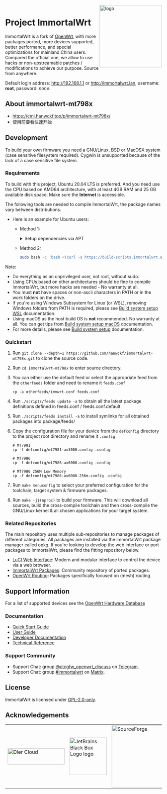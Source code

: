 <img src="https://avatars.githubusercontent.com/u/53193414?s=200&v=4" alt="logo" width="200" height="200" align="right">

# Project ImmortalWrt

ImmortalWrt is a fork of [OpenWrt](https://openwrt.org), with more packages ported, more devices supported, better performance, and special optimizations for mainland China users.<br/>
Compared the official one, we allow to use hacks or non-upstreamable patches / modifications to achieve our purpose. Source from anywhere.

Default login address: http://192.168.1.1 or http://immortalwrt.lan, username: __root__, password: _none_.

## About immortalwrt-mt798x 
- https://cmi.hanwckf.top/p/immortalwrt-mt798x/
- 使用前要看快速开始

## Development
To build your own firmware you need a GNU/Linux, BSD or MacOSX system (case sensitive filesystem required). Cygwin is unsupported because of the lack of a case sensitive file system.<br/>

  ### Requirements
  To build with this project, Ubuntu 20.04 LTS is preferred. And you need use the CPU based on AMD64 architecture, with at least 4GB RAM and 25 GB available disk space. Make sure the __Internet__ is accessible.

  The following tools are needed to compile ImmortalWrt, the package names vary between distributions.

  - Here is an example for Ubuntu users:<br/>
    - Method 1:
      <details>
        <summary>Setup dependencies via APT</summary>

        ```bash
        sudo apt update -y
        sudo apt full-upgrade -y
        sudo apt install -y ack antlr3 asciidoc autoconf automake autopoint binutils bison build-essential \
          bzip2 ccache clang clangd cmake cpio curl device-tree-compiler ecj fastjar flex gawk gettext gcc-multilib \
          g++-multilib git gperf haveged help2man intltool lib32gcc-s1 libc6-dev-i386 libelf-dev libglib2.0-dev \
          libgmp3-dev libltdl-dev libmpc-dev libmpfr-dev libncurses5-dev libncursesw5 libncursesw5-dev libreadline-dev \
          libssl-dev libtool lld lldb lrzsz mkisofs msmtp nano ninja-build p7zip p7zip-full patch pkgconf python2.7 \
          python3 python3-pip python3-ply python3-docutils qemu-utils re2c rsync scons squashfs-tools subversion swig \
          texinfo uglifyjs upx-ucl unzip vim wget xmlto xxd zlib1g-dev
        ```
      </details>
    - Method 2:
      ```bash
      sudo bash -c 'bash <(curl -s https://build-scripts.immortalwrt.eu.org/init_build_environment.sh)'
      ```

  Note:
  - Do everything as an unprivileged user, not root, without sudo.
  - Using CPUs based on other architectures should be fine to compile ImmortalWrt, but more hacks are needed - No warranty at all.
  - You must __not__ have spaces or non-ascii characters in PATH or in the work folders on the drive.
  - If you're using Windows Subsystem for Linux (or WSL), removing Windows folders from PATH is required, please see [Build system setup WSL](https://openwrt.org/docs/guide-developer/build-system/wsl) documentation.
  - Using macOS as the host build OS is __not__ recommended. No warranty at all. You can get tips from [Build system setup macOS](https://openwrt.org/docs/guide-developer/build-system/buildroot.exigence.macosx) documentation.
  - For more details, please see [Build system setup](https://openwrt.org/docs/guide-developer/build-system/install-buildsystem) documentation.

  ### Quickstart
  1. Run `git clone --depth=1 https://github.com/hanwckf/immortalwrt-mt798x.git` to clone the source code.
  2. Run `cd immortalwrt-mt798x` to enter source directory.
  3. You can either use the default feed or select the appropriate feed from the `otherfeeds` folder and need to rename it `feeds.conf`
     ```
     cp -a otherfeeds/immwrt.conf feeds.conf
     
     ```
  4. Run `./scripts/feeds update -a` to obtain all the latest package definitions defined in feeds.conf / feeds.conf.default
  5. Run `./scripts/feeds install -a` to install symlinks for all obtained packages into package/feeds/
  6. Copy the configuration file for your device from the `defconfig` directory to the project root directory and rename it `.config`
     
     ```
     # MT7981
     cp -f defconfig/mt7981-ax3000.config .config

     # MT7986
     cp -f defconfig/mt7986-ax6000.config .config
     
     # MT7986 256M Low Memory
     cp -f defconfig/mt7986-ax6000-256m.config .config
     ```
     
  7. Run `make menuconfig` to select your preferred configuration for the toolchain, target system & firmware packages.
  8. Run `make -j$(nproc)` to build your firmware. This will download all sources, build the cross-compile toolchain and then cross-compile the GNU/Linux kernel & all chosen applications for your target system.

  ### Related Repositories
  The main repository uses multiple sub-repositories to manage packages of different categories. All packages are installed via the ImmortalWrt package manager called opkg. If you're looking to develop the web interface or port packages to ImmortalWrt, please find the fitting repository below.
  - [LuCI Web Interface](https://github.com/immortalwrt/luci): Modern and modular interface to control the device via a web browser.
  - [ImmortalWrt Packages](https://github.com/immortalwrt/packages): Community repository of ported packages.
  - [OpenWrt Routing](https://github.com/openwrt/routing): Packages specifically focused on (mesh) routing.

## Support Information
For a list of supported devices see the [OpenWrt Hardware Database](https://openwrt.org/supported_devices)
  ### Documentation
  - [Quick Start Guide](https://openwrt.org/docs/guide-quick-start/start)
  - [User Guide](https://openwrt.org/docs/guide-user/start)
  - [Developer Documentation](https://openwrt.org/docs/guide-developer/start)
  - [Technical Reference](https://openwrt.org/docs/techref/start)

  ### Support Community
  - Support Chat: group [@ctcgfw_openwrt_discuss](https://t.me/ctcgfw_openwrt_discuss) on [Telegram](https://telegram.org/).
  - Support Chat: group [#immortalwrt](https://matrix.to/#/#immortalwrt:matrix.org) on [Matrix](https://matrix.org/).

## License
ImmortalWrt is licensed under [GPL-2.0-only](https://spdx.org/licenses/GPL-2.0-only.html).

## Acknowledgements
<table>
  <tr>
    <td><a href="https://dlercloud.com/"><img src="https://user-images.githubusercontent.com/22235437/111103249-f9ec6e00-8588-11eb-9bfc-67cc55574555.png" width="183" height="52" border="0" alt="Dler Cloud"></a></td>
    <td><a href="https://www.jetbrains.com/"><img src="https://resources.jetbrains.com/storage/products/company/brand/logos/jb_square.png" width="120" height="120" border="0" alt="JetBrains Black Box Logo logo"></a></td>
    <td><a href="https://sourceforge.net/"><img src="https://sourceforge.net/sflogo.php?type=17&group_id=3663829" alt="SourceForge" width=200></a></td>
  </tr>
</table>

